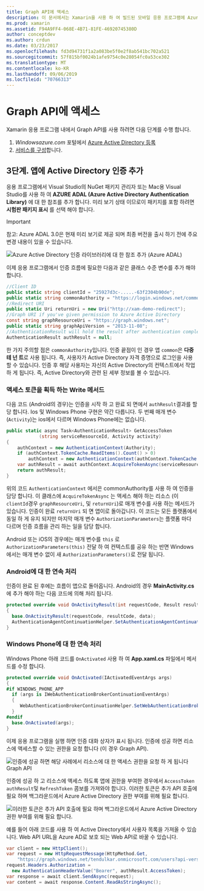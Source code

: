 ```yaml
---
title: Graph API에 액세스
description: 이 문서에서는 Xamarin을 사용 하 여 빌드된 모바일 응용 프로그램에 Azure Active Directory 인증을 추가 하는 방법에 대해 설명 합니다.
ms.prod: xamarin
ms.assetid: F94A9FF4-068E-4B71-81FE-46920745380D
author: conceptdev
ms.author: crdun
ms.date: 03/23/2017
ms.openlocfilehash: fd3d94731f1a2a083be5f0e2f8ab541bc702a521
ms.sourcegitcommit: 57f815bf0024b1afe9754c0e28054fc0a53ce302
ms.translationtype: MT
ms.contentlocale: ko-KR
ms.lasthandoff: 09/06/2019
ms.locfileid: "70766313"
---
```

# <a name="accessing-the-graph-api"></a>Graph API에 액세스

Xamarin 응용 프로그램 내에서 Graph API를 사용 하려면 다음 단계를 수행 합니다.

1. *Windowsazure.com* 포털에서 [Azure Active Directory 등록](~/cross-platform/data-cloud/active-directory/get-started/register.md)
2. [서비스를 구성](~/cross-platform/data-cloud/active-directory/get-started/configure.md)합니다.

## <a name="step-3-adding-active-directory-authentication-to-an-app"></a>3단계. 앱에 Active Directory 인증 추가

응용 프로그램에서 Visual Studio의 NuGet 패키지 관리자 또는 Mac용 Visual Studio를 사용 하 여 **AZURE ADAL (Azure Active Directory Authentication Library)** 에 대 한 참조를 추가 합니다.
미리 보기 상태 이므로이 패키지를 포함 하려면 **시험판 패키지 표시** 를 선택 해야 합니다.

> [!IMPORTANT]
> 참고: Azure ADAL 3.0은 현재 미리 보기로 제공 되며 최종 버전을 출시 하기 전에 주요 변경 내용이 있을 수 있습니다. 

![](graph-images/06.-adal-nuget-package.jpg "Azure Active Directory 인증 라이브러리에 대 한 참조 추가 (Azure ADAL)")

이제 응용 프로그램에서 인증 흐름에 필요한 다음과 같은 클래스 수준 변수를 추가 해야 합니다.

```csharp
//Client ID
public static string clientId = "25927d3c-.....-63f2304b90de";
public static string commonAuthority = "https://login.windows.net/common"
//Redirect URI
public static Uri returnUri = new Uri("http://xam-demo-redirect");
//Graph URI if you've given permission to Azure Active Directory
const string graphResourceUri = "https://graph.windows.net";
public static string graphApiVersion = "2013-11-08";
//AuthenticationResult will hold the result after authentication completes
AuthenticationResult authResult = null;
```

한 가지 주의할 점은 `commonAuthority`입니다. 인증 끝점이 인 경우 앱 `common`은 **다중 테 넌 트**로 사용 됩니다. 즉, 사용자가 Active Directory 자격 증명으로 로그인을 사용할 수 있습니다. 인증 후 해당 사용자는 자신의 Active Directory의 컨텍스트에서 작업 하 게 됩니다. 즉, Active Directory와 관련 된 세부 정보를 볼 수 있습니다.

### <a name="write-method-to-acquire-access-token"></a>액세스 토큰을 획득 하는 Write 메서드

다음 코드 (Android의 경우)는 인증을 시작 하 고 완료 되 면에서 `authResult`결과를 할당 합니다. Ios 및 Windows Phone 구현은 약간 다릅니다. 두 번째 매개 변수 (`Activity`)는 ios에서 다르며 Windows Phone에는 없습니다.

```csharp
public static async Task<AuthenticationResult> GetAccessToken
            (string serviceResourceId, Activity activity)
{
    authContext = new AuthenticationContext(Authority);
    if (authContext.TokenCache.ReadItems().Count() > 0)
        authContext = new AuthenticationContext(authContext.TokenCache.ReadItems().First().Authority);
    var authResult = await authContext.AcquireTokenAsync(serviceResourceId, clientId, returnUri, new AuthorizationParameters(activity));
    return authResult;
}  
```

위의 코드 `AuthenticationContext` 에서은 commonAuthority를 사용 하 여 인증을 담당 합니다. 이 클래스에 `AcquireTokenAsync` 는 액세스 해야 하는 리소스 (이 `clientId`경우 `graphResourceUri`, 및 `returnUri`)로 매개 변수를 사용 하는 메서드가 있습니다. 인증이 완료 `returnUri` 되 면 앱이로 돌아갑니다. 이 코드는 모든 플랫폼에서 동일 하 게 유지 되지만 마지막 매개 변수 `AuthorizationParameters`는 플랫폼 마다 다르며 인증 흐름을 관리 하는 일을 담당 합니다.

Android 또는 iOS의 경우에는 매개 변수를 `this` 로 `AuthorizationParameters(this)` 전달 하 여 컨텍스트를 공유 하는 반면 Windows에서는 매개 변수 없이 새 `AuthorizationParameters()`로 전달 됩니다.

### <a name="handle-continuation-for-android"></a>Android에 대 한 연속 처리

인증이 완료 된 후에는 흐름이 앱으로 돌아옵니다. Android의 경우 **MainActivity.cs**에 추가 해야 하는 다음 코드에 의해 처리 됩니다.

```csharp
protected override void OnActivityResult(int requestCode, Result resultCode, Intent data)
{
  base.OnActivityResult(requestCode, resultCode, data);
  AuthenticationAgentContinuationHelper.SetAuthenticationAgentContinuationEventArgs(requestCode, resultCode, data);
}
```

### <a name="handle-continuation-for-windows-phone"></a>Windows Phone에 대 한 연속 처리

Windows Phone 아래 코드를 `OnActivated` 사용 하 여 **App.xaml.cs** 파일에서 메서드를 수정 합니다.

```csharp
protected override void OnActivated(IActivatedEventArgs args)
{
#if WINDOWS_PHONE_APP
  if (args is IWebAuthenticationBrokerContinuationEventArgs)
  {
     WebAuthenticationBrokerContinuationHelper.SetWebAuthenticationBrokerContinuationEventArgs(args as IWebAuthenticationBrokerContinuationEventArgs);
  }
#endif
  base.OnActivated(args);
}
```

이제 응용 프로그램을 실행 하면 인증 대화 상자가 표시 됩니다.
인증에 성공 하면 리소스에 액세스할 수 있는 권한을 요청 합니다 (이 경우 Graph API).

![](graph-images/08.-authentication-flow.jpg "인증에 성공 하면 해당 사례에서 리소스에 대 한 액세스 권한을 요청 하 게 됩니다 Graph API")

인증에 성공 하 고 리소스에 액세스 하도록 앱에 권한을 부여한 경우에서 `AccessToken` `authResult`및 `RefreshToken` 콤보를 가져와야 합니다. 이러한 토큰은 추가 API 호출에 필요 하며 백그라운드에서 Azure Active Directory 권한 부여를 위해 필요 합니다.

![](graph-images/07.-access-token-for-authentication.jpg "이러한 토큰은 추가 API 호출에 필요 하며 백그라운드에서 Azure Active Directory 권한 부여를 위해 필요 합니다.")

예를 들어 아래 코드를 사용 하 여 Active Directory에서 사용자 목록을 가져올 수 있습니다. Web API URL을 Azure AD로 보호 되는 Web API로 바꿀 수 있습니다.

```csharp
var client = new HttpClient();
var request = new HttpRequestMessage(HttpMethod.Get,
    "https://graph.windows.net/tendulkar.onmicrosoft.com/users?api-version=2013-04-05");
request.Headers.Authorization =
  new AuthenticationHeaderValue("Bearer", authResult.AccessToken);
var response = await client.SendAsync(request);
var content = await response.Content.ReadAsStringAsync();
```
